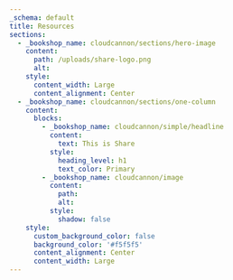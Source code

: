 ```yaml
---
_schema: default
title: Resources
sections:
  - _bookshop_name: cloudcannon/sections/hero-image
    content:
      path: /uploads/share-logo.png
      alt:
    style:
      content_width: Large
      content_alignment: Center
  - _bookshop_name: cloudcannon/sections/one-column
    content:
      blocks:
        - _bookshop_name: cloudcannon/simple/headline
          content:
            text: This is Share
          style:
            heading_level: h1
            text_color: Primary
        - _bookshop_name: cloudcannon/image
          content:
            path:
            alt:
          style:
            shadow: false
    style:
      custom_background_color: false
      background_color: '#f5f5f5'
      content_alignment: Center
      content_width: Large
---
```

